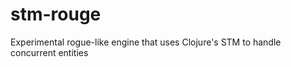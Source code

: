 stm-rouge
=========

Experimental rogue-like engine that uses Clojure's STM to handle concurrent entities

